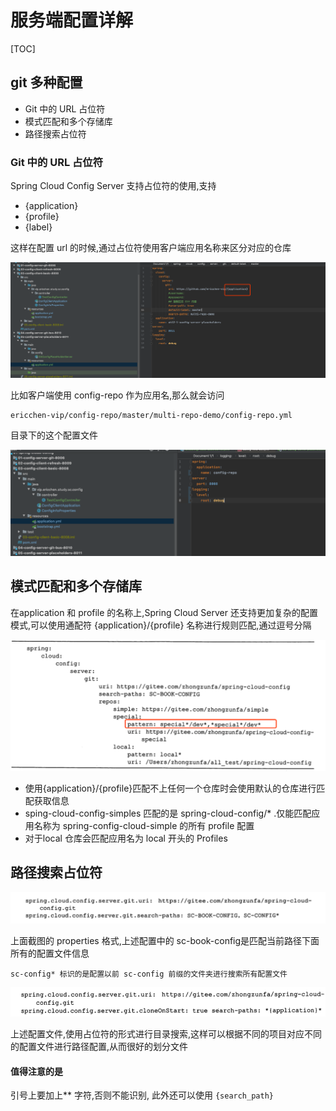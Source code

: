 # 服务端配置详解

[TOC]

## git 多种配置

- Git 中的 URL 占位符
- 模式匹配和多个存储库
- 路径搜索占位符

### Git 中的 URL 占位符

Spring Cloud Config Server 支持占位符的使用,支持

- {application}
- {profile}
- {label}

这样在配置 url 的时候,通过占位符使用客户端应用名称来区分对应的仓库

![image-20200515235540071](assets/image-20200515235540071.png)

比如客户端使用 config-repo 作为应用名,那么就会访问

```
ericchen-vip/config-repo/master/multi-repo-demo/config-repo.yml
```

目录下的这个配置文件



![image-20200515235818799](assets/image-20200515235818799.png)

## 模式匹配和多个存储库

在application 和 profile 的名称上,Spring Cloud Server 还支持更加复杂的配置模式,可以使用通配符 {application}/{profile} 名称进行规则匹配,通过逗号分隔

![image-20200516000250792](assets/image-20200516000250792.png)

- 使用{application}/{profile}匹配不上任何一个仓库时会使用默认的仓库进行匹配获取信息
- sping-cloud-config-simples 匹配的是 spring-cloud-config/* .仅能匹配应用名称为 spring-config-cloud-simple 的所有 profile 配置
- 对于local 仓库会匹配应用名为 local 开头的 Profiles

## 路径搜索占位符

![image-20200516000950457](assets/image-20200516000950457.png)

上面截图的 properties 格式,上述配置中的 sc-book-config是匹配当前路径下面所有的配置文件信息

```
sc-config* 标识的是配置以前 sc-config 前缀的文件夹进行搜索所有配置文件
```

![image-20200516001048847](assets/image-20200516001048847.png)

上述配置文件,使用占位符的形式进行目录搜索,这样可以根据不同的项目对应不同的配置文件进行路径配置,从而很好的划分文件

#### 值得注意的是

引号上要加上** 字符,否则不能识别, 此外还可以使用 `{search_path}`



